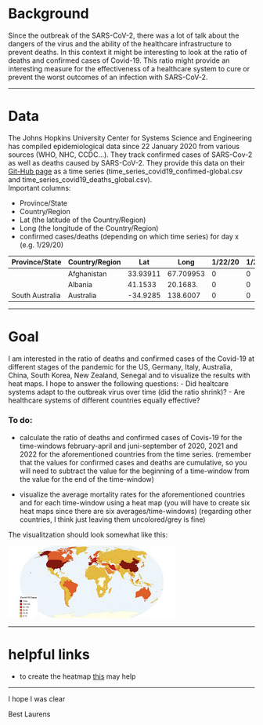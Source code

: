 # Background

Since the outbreak of the SARS-CoV-2, there was a lot of talk about the
dangers of the virus and the ability of the healthcare infrastructure to
prevent deaths. In this context it might be interesting to look at the
ratio of deaths and confirmed cases of Covid-19. This ratio might
provide an interesting measure for the effectiveness of a healthcare
system to cure or prevent the worst outcomes of an infection with
SARS-CoV-2.

------------------------------------------------------------------------

# Data

The Johns Hopkins University Center for Systems Science and Engineering
has compiled epidemiological data since 22 January 2020 from various
sources (WHO, NHC, CCDC…). They track confirmed cases of SARS-Cov-2 as
well as deaths caused by SARS-CoV-2. They provide this data on their
[Git-Hub
page](https://github.com/CSSEGISandData/COVID-19/tree/master/csse_covid_19_data/csse_covid_19_time_series)
as a time series (time\_series\_covid19\_confimed-global.csv and
time\_series\_covid19\_deaths\_global.csv).  
Important columns:

-   Province/State
-   Country/Region
-   Lat (the latitude of the Country/Region)
-   Long (the longitude of the Country/Region)
-   confirmed cases/deaths (depending on which time series) for day x
    (e.g. 1/29/20)

<table style="width:100%;">
<colgroup>
<col style="width: 14%" />
<col style="width: 14%" />
<col style="width: 14%" />
<col style="width: 14%" />
<col style="width: 14%" />
<col style="width: 14%" />
<col style="width: 14%" />
</colgroup>
<thead>
<tr class="header">
<th>Province/State</th>
<th>Country/Region</th>
<th>Lat</th>
<th>Long</th>
<th>1/22/20</th>
<th>1/23/20</th>
<th>1/24/20</th>
</tr>
</thead>
<tbody>
<tr class="odd">
<td></td>
<td>Afghanistan</td>
<td>33.93911</td>
<td>67.709953</td>
<td>0</td>
<td>0</td>
<td>0</td>
</tr>
<tr class="even">
<td></td>
<td>Albania</td>
<td>41.1533</td>
<td>20.1683.</td>
<td>0</td>
<td>0</td>
<td>0</td>
</tr>
<tr class="odd">
<td>South Australia</td>
<td>Australia</td>
<td>-34.9285</td>
<td>138.6007</td>
<td>0</td>
<td>0</td>
<td>0</td>
</tr>
</tbody>
</table>

------------------------------------------------------------------------

# Goal

I am interested in the ratio of deaths and confirmed cases of the
Covid-19 at different stages of the pandemic for the US, Germany, Italy,
Australia, China, South Korea, New Zealand, Senegal and to visualize the
results with heat maps. I hope to answer the following questions: - Did
healtcare systems adapt to the outbreak virus over time (did the ratio
shrink)? - Are healthcare systems of different countries equally
effective?

### To do:

-   calculate the ratio of deaths and confirmed cases of Covis-19 for
    the time-windows february-april and juni-september of 2020, 2021 and
    2022 for the aforementioned countries from the time series.
    (remember that the values for confirmed cases and deaths are
    cumulative, so you will need to subtract the value for the beginning
    of a time-window from the value for the end of the time-window)

-   visualize the average mortality rates for the aforementioned
    countries and for each time-window using a heat map (you will have
    to create six heat maps since there are six averages/time-windows)
    (regarding other countries, I think just leaving them uncolored/grey
    is fine)

The visualitzation should look somewhat like this:

![](images.jpg)

------------------------------------------------------------------------

# helpful links

-   to create the heatmap
    [this](https://r-graphics.org/recipe-miscgraph-choropleth) may help

------------------------------------------------------------------------

I hope I was clear

Best Laurens

